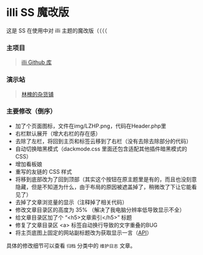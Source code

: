# illi SS 魔改版
这是 SS 在使用中对 illi 主题的魔改版（（（（

### 主项目
> [illi Github 库](https://github.com/touchitvoid/illi)
### 演示站
> [林槐的杂货铺](https://stapx.chuhelan.com/)
### 主要修改（倒序）
- 加了个页面图标，文件在img/LZHP.png，代码在Header.php里
- 右栏默认展开（增大右栏的存在感）
- 去除了左栏，将回到主页和标签云移到了右栏（没有去除去除部分的代码）
- 自动切换暗黑模式（dackmode.css 里面还包含适配其他插件暗黑模式的 CSS）
- 增加看板娘
- 重写的友链的 CSS 样式
- 将移到底部改为了回到顶部（其实这个按钮在原主题里是有的，而且也没刻意隐藏，但是不知道为什么，由于布局的原因被遮盖掉了，稍微改了下让它能看见了）
- 去掉了文章浏览量的显示（注释掉了相关代码）
- 修改文章目录区的高度为 35% （解决了我电脑分辨率低导致显示不全）
- 给文章目录区加了个 “\<h5\>文章索引\</h5\>” 标题
- 修复了文章目录区 \<a\> 标签自动换行导致的文字重叠的BUG
- 将主页底图上固定的网站副标题改为获取显示一言（[API](https://hitokoto.cn/)）

具体的修改细节可以查看 `归档` 分类中的 `维护日志` 文章。